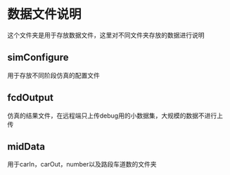# 数据文件说明
这个文件夹是用于存放数据文件，这里对不同文件夹存放的数据进行说明
## simConfigure
用于存放不同阶段仿真的配置文件
## fcdOutput
仿真的结果文件，在远程端只上传debug用的小数据集，大规模的数据不进行上传
## midData
用于carIn，carOut，number以及路段车道数的文件夹